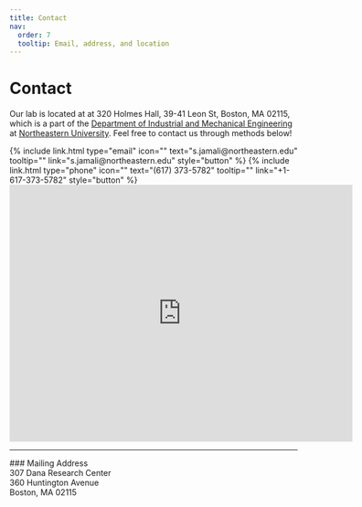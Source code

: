 ```yaml
---
title: Contact
nav:
  order: 7
  tooltip: Email, address, and location
---
```


# <i class="fas fa-envelope"></i>Contact

Our lab is located at at 320 Holmes Hall, 39-41 Leon St, Boston, MA 02115, which is a part of the [Department of Industrial and Mechanical Engineering](https://mie.northeastern.edu/) at [Northeastern University](https://www.northeastern.edu/). Feel free to contact us through methods below!


<div class="center">
  {% include link.html type="email" icon="" text="s.jamali@northeastern.edu" tooltip="" link="s.jamali@northeastern.edu" style="button" %}
  {% include link.html type="phone" icon="" text="(617) 373-5782" tooltip="" link="+1-617-373-5782" style="button" %}
</div>

<iframe src="https://www.google.com/maps/embed?pb=!1m14!1m8!1m3!1d11796.7889016225!2d-71.0888045!3d42.3383183!3m2!1i1024!2i768!4f13.1!3m3!1m2!1s0x89e37b0352a3a557%3A0x975048d4de23c0f1!2sSnell%20Engineering%20Center!5e0!3m2!1sen!2sus!4v1707423898392!5m2!1sen!2sus" width="600" height="450" style="border:0;" allowfullscreen="" loading="lazy" referrerpolicy="no-referrer-when-downgrade"></iframe>

<hr>
### <i class="fas fa-mail-bulk"></i>Mailing Address

<div style="text-align: left;">
307 Dana Research Center<br>
360 Huntington Avenue<br>
Boston, MA 02115
</div>

<!-- <iframe width="560" height="315" src="https://www.youtube.com/embed/slaH45F37-k" title="YouTube video player" frameborder="0" allow="accelerometer; autoplay; clipboard-write; encrypted-media; gyroscope; picture-in-picture" allowfullscreen></iframe> -->


<!-- Lab logos and were designed by [Julia Saltzman](https://quantmarineecolab.github.io/members/julia-saltzman.html). -->

